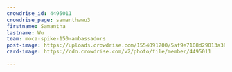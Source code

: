 ```yaml
---
crowdrise_id: 4495011
crowdrise_page: samanthawu3
firstname: Samantha
lastname: Wu
team: moca-spike-150-ambassadors
post-image: https://uploads.crowdrise.com/1554091200/5af9e7108d29013a389df242703475d9.jpg
card-image: https://cdn.crowdrise.com/v2/photo/file/member/4495011

---
```

